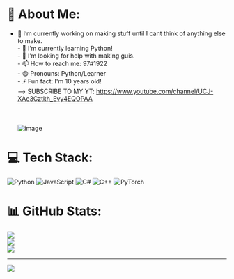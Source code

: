 # 💫 About Me:
- 🔭 I’m currently working on making stuff until I cant think of anything else to make.<br>- 🌱 I’m currently learning Python!<br>- 🤔 I’m looking for help with making guis.<br>- 📫 How to reach me: 97#1922<br>- 😄 Pronouns: Python/Learner<br>- ⚡ Fun fact: I'm 10 years old!<br>--> SUBSCRIBE TO MY YT: https://www.youtube.com/channel/UCJ-XAe3Cztkh_Evy4EQOPAA<br><br><br><br>![image](https://user-images.githubusercontent.com/126921632/223015031-597d5ef6-3965-4484-a876-ab42e6e0bc79.png)<br>


# 💻 Tech Stack:
![Python](https://img.shields.io/badge/python-3670A0?style=for-the-badge&logo=python&logoColor=ffdd54) ![JavaScript](https://img.shields.io/badge/javascript-%23323330.svg?style=for-the-badge&logo=javascript&logoColor=%23F7DF1E) ![C#](https://img.shields.io/badge/c%23-%23239120.svg?style=for-the-badge&logo=c-sharp&logoColor=white) ![C++](https://img.shields.io/badge/c++-%2300599C.svg?style=for-the-badge&logo=c%2B%2B&logoColor=white) ![PyTorch](https://img.shields.io/badge/PyTorch-%23EE4C2C.svg?style=for-the-badge&logo=PyTorch&logoColor=white)
# 📊 GitHub Stats:
![](https://github-readme-stats.vercel.app/api?username=discordmod400pounds&theme=tokyonight&hide_border=false&include_all_commits=true&count_private=true)<br/>
![](https://github-readme-streak-stats.herokuapp.com/?user=discordmod400pounds&theme=tokyonight&hide_border=false)<br/>
![](https://github-readme-stats.vercel.app/api/top-langs/?username=discordmod400pounds&theme=tokyonight&hide_border=false&include_all_commits=true&count_private=true&layout=compact)

---
[![](https://visitcount.itsvg.in/api?id=discordmod400pounds&icon=0&color=0)](https://visitcount.itsvg.in)

<!-- Proudly created with GPRM ( https://gprm.itsvg.in ) -->
